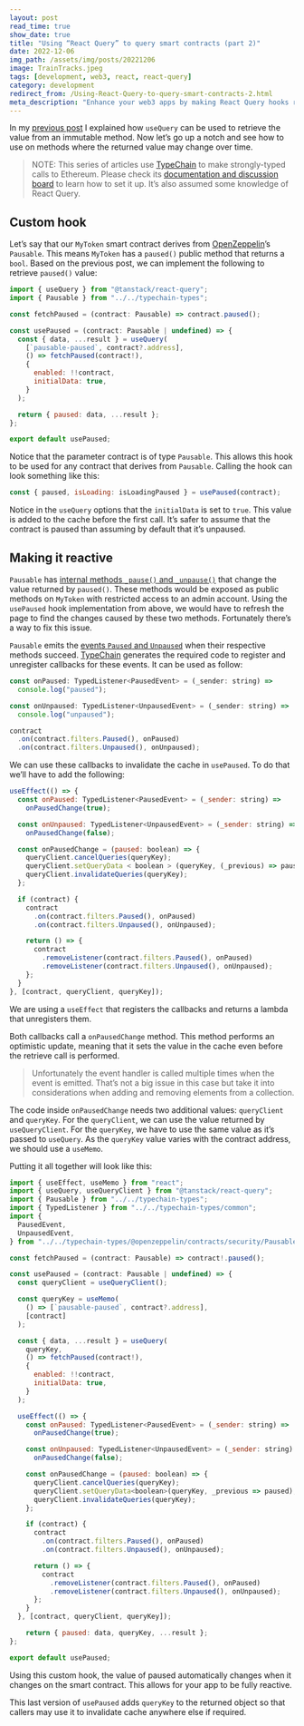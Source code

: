```yaml
---
layout: post
read_time: true
show_date: true
title: "Using “React Query” to query smart contracts (part 2)"
date: 2022-12-06
img_path: /assets/img/posts/20221206
image: TrainTracks.jpeg
tags: [development, web3, react, react-query]
category: development
redirect_from: /Using-React-Query-to-query-smart-contracts-2.html
meta_description: "Enhance your web3 apps by making React Query hooks reactive to smart contract events, with TypeChain and advanced cache management techniques."
---
```


In my [previous post](Using-React-Query-to-query-smart-contracts-1.md) I explained how `useQuery` can be used to retrieve the value from an immutable method. Now let’s go up a notch and see how to use on methods where the returned value may change over time.

> NOTE: This series of articles use [TypeChain](https://github.com/dethcrypto/TypeChain) to make strongly-typed calls to Ethereum. Please check its [documentation and discussion board](https://github.com/dethcrypto/TypeChain) to learn how to set it up. It’s also assumed some knowledge of React Query.

## Custom hook

Let’s say that our `MyToken` smart contract derives from [OpenZeppelin](https://github.com/OpenZeppelin/openzeppelin-contracts/blob/206a2394481ec1af16d0e0acf216bbffedde405b/contracts/security/Pausable.sol#L17)’s `Pausable`. This means `MyToken` has a `paused()` public method that returns a `bool`. Based on the previous post, we can implement the following to retrieve `paused()` value:

```javascript
import { useQuery } from "@tanstack/react-query";
import { Pausable } from "../../typechain-types";

const fetchPaused = (contract: Pausable) => contract.paused();

const usePaused = (contract: Pausable | undefined) => {
  const { data, ...result } = useQuery(
    [`pausable-paused`, contract?.address],
    () => fetchPaused(contract!),
    {
      enabled: !!contract,
      initialData: true,
    }
  );

  return { paused: data, ...result };
};

export default usePaused;
```

Notice that the parameter contract is of type `Pausable`. This allows this hook to be used for any contract that derives from `Pausable`. Calling the hook can look something like this:

```javascript
const { paused, isLoading: isLoadingPaused } = usePaused(contract);
```

Notice in the `useQuery` options that the `initialData` is set to `true`. This value is added to the cache before the first call. It’s safer to assume that the contract is paused than assuming by default that it’s unpaused.

## Making it reactive

`Pausable` has [internal methods `_pause()` and `_unpause()`](https://github.com/OpenZeppelin/openzeppelin-contracts/blob/206a2394481ec1af16d0e0acf216bbffedde405b/contracts/security/Pausable.sol#L89) that change the value returned by `paused()`. These methods would be exposed as public methods on `MyToken` with restricted access to an admin account. Using the `usePaused` hook implementation from above, we would have to refresh the page to find the changes caused by these two methods. Fortunately there’s a way to fix this issue.

`Pausable` emits the [events `Paused` and `Unpaused`](https://github.com/OpenZeppelin/openzeppelin-contracts/blob/206a2394481ec1af16d0e0acf216bbffedde405b/contracts/security/Pausable.sol#L21) when their respective methods succeed. [TypeChain](https://github.com/dethcrypto/TypeChain) generates the required code to register and unregister callbacks for these events. It can be used as follow:

```javascript
const onPaused: TypedListener<PausedEvent> = (_sender: string) =>
  console.log("paused");

const onUnpaused: TypedListener<UnpausedEvent> = (_sender: string) =>
  console.log("unpaused");

contract
  .on(contract.filters.Paused(), onPaused)
  .on(contract.filters.Unpaused(), onUnpaused);
```

We can use these callbacks to invalidate the cache in `usePaused`. To do that we’ll have to add the following:

```javascript
useEffect(() => {
  const onPaused: TypedListener<PausedEvent> = (_sender: string) =>
    onPausedChange(true);

  const onUnpaused: TypedListener<UnpausedEvent> = (_sender: string) =>
    onPausedChange(false);

  const onPausedChange = (paused: boolean) => {
    queryClient.cancelQueries(queryKey);
    queryClient.setQueryData < boolean > (queryKey, (_previous) => paused);
    queryClient.invalidateQueries(queryKey);
  };

  if (contract) {
    contract
      .on(contract.filters.Paused(), onPaused)
      .on(contract.filters.Unpaused(), onUnpaused);

    return () => {
      contract
        .removeListener(contract.filters.Paused(), onPaused)
        .removeListener(contract.filters.Unpaused(), onUnpaused);
    };
  }
}, [contract, queryClient, queryKey]);
```

We are using a `useEffect` that registers the callbacks and returns a lambda that unregisters them.

Both callbacks call a `onPausedChange` method. This method performs an optimistic update, meaning that it sets the value in the cache even before the retrieve call is performed.

> Unfortunately the event handler is called multiple times when the event is emitted. That’s not a big issue in this case but take it into considerations when adding and removing elements from a collection.

The code inside `onPausedChange` needs two additional values: `queryClient` and `queryKey`. For the `queryClient`, we can use the value returned by `useQueryClient`. For the `queryKey`, we have to use the same value as it’s passed to `useQuery`. As the `queryKey` value varies with the contract address, we should use a `useMemo`.

Putting it all together will look like this:

```javascript
import { useEffect, useMemo } from "react";
import { useQuery, useQueryClient } from "@tanstack/react-query";
import { Pausable } from "../../typechain-types";
import { TypedListener } from "../../typechain-types/common";
import {
  PausedEvent,
  UnpausedEvent,
} from "../../typechain-types/@openzeppelin/contracts/security/Pausable";

const fetchPaused = (contract: Pausable) => contract!.paused();

const usePaused = (contract: Pausable | undefined) => {
  const queryClient = useQueryClient();

  const queryKey = useMemo(
    () => [`pausable-paused`, contract?.address],
    [contract]
  );

  const { data, ...result } = useQuery(
    queryKey,
    () => fetchPaused(contract!),
    {
      enabled: !!contract,
      initialData: true,
    }
  );

  useEffect(() => {
    const onPaused: TypedListener<PausedEvent> = (_sender: string) =>
      onPausedChange(true);

    const onUnpaused: TypedListener<UnpausedEvent> = (_sender: string) =>
      onPausedChange(false);

    const onPausedChange = (paused: boolean) => {
      queryClient.cancelQueries(queryKey);
      queryClient.setQueryData<boolean>(queryKey, _previous => paused);
      queryClient.invalidateQueries(queryKey);
    };

    if (contract) {
      contract
        .on(contract.filters.Paused(), onPaused)
        .on(contract.filters.Unpaused(), onUnpaused);

      return () => {
        contract
          .removeListener(contract.filters.Paused(), onPaused)
          .removeListener(contract.filters.Unpaused(), onUnpaused);
      };
    }
  }, [contract, queryClient, queryKey]);

	return { paused: data, queryKey, ...result };
};

export default usePaused;
```

Using this custom hook, the value of paused automatically changes when it changes on the smart contract. This allows for your app to be fully reactive.

This last version of `usePaused` adds `queryKey` to the returned object so that callers may use it to invalidate cache anywhere else if required.
